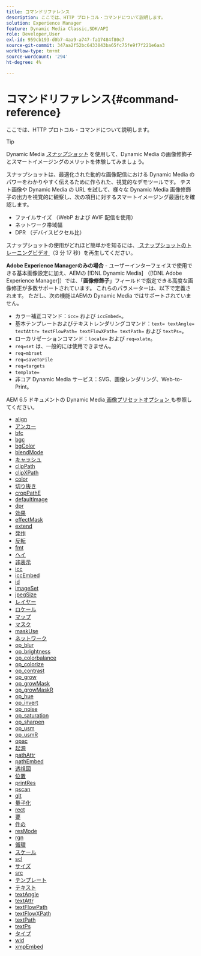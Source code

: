 ```yaml
---
title: コマンドリファレンス
description: ここでは、HTTP プロトコル・コマンドについて説明します。
solution: Experience Manager
feature: Dynamic Media Classic,SDK/API
role: Developer,User
exl-id: 959cb193-d0b7-4aa9-a747-fa17484f80c7
source-git-commit: 347aa2f52bc6433043ba65fc75fe9f7f221e6aa3
workflow-type: tm+mt
source-wordcount: '294'
ht-degree: 4%

---
```


# コマンドリファレンス{#command-reference}

ここでは、HTTP プロトコル・コマンドについて説明します。

>[!TIP]
>
>Dynamic Media [_スナップショット_](https://snapshot.scene7.com/) を使用して、Dynamic Media の画像修飾子とスマートイメージングのメリットを体験してみましょう。
>
> スナップショットは、最適化された動的な画像配信における Dynamic Media のパワーをわかりやすく伝えるために作られた、視覚的なデモツールです。 テスト画像や Dynamic Media の URL を試して、様々な Dynamic Media 画像修飾子の出力を視覚的に観察し、次の項目に対するスマートイメージング最適化を確認します。
>* ファイルサイズ （WebP および AVIF 配信を使用）
>* ネットワーク帯域幅
>* DPR （デバイスピクセル比）
>
>スナップショットの使用がどれほど簡単かを知るには、[ スナップショットのトレーニングビデオ ](https://experienceleague.adobe.com/docs/experience-manager-learn/assets/dynamic-media/images/dynamic-media-snapshot.html?lang=ja) （3 分 17 秒）を再生してください。


**Adobe Experience Managerのみの場合** - ユーザーインターフェイスで使用できる基本画像設定に加え、AEMの [!DNL Dynamic Media] （[!DNL Adobe Experience Manager]）では、「**画像修飾子**」フィールドで指定できる高度な画像修正が多数サポートされています。 これらのパラメーターは、以下で定義されます。 ただし、次の機能はAEMの Dynamic Media ではサポートされていません。

* カラー補正コマンド：`icc=` および `iccEmbed=`。
* 基本テンプレートおよびテキストレンダリングコマンド：`text= textAngle= textAttr= textFlowPath= textFlowXPath= textPath=` および `textPs=`。
* ローカリゼーションコマンド：`locale=` および `req=xlate`。
* `req=set` は、一般的には使用できません。
* `req=mbrset`
* `req=saveToFile`
* `req=targets`
* `template=`
* 非コア Dynamic Media サービス：SVG、画像レンダリング、Web-to-Print。

<!-- Adobe IS command examples website  http://sj1010010254235.corp.adobe.com/iscommands/ -->

AEM 6.5 ドキュメントの Dynamic Media[ 画像プリセットオプション ](https://experienceleague.adobe.com/docs/experience-manager-65/assets/dynamic/managing-image-presets.html?lang=ja#dynamic) も参照してください。

* [align](r-align.md)
* [アンカー](r-anchor.md)
* [bfc](r-bfc.md)
* [bgc](r-bgc.md)
* [bgColor](r-bgcolor.md)
* [blendMode](r-blendmode.md)
* [キャッシュ](r-is-http-cache.md)
* [clipPath](r-clippath.md)
* [clipXPath](r-clipxpath.md)
* [color](r-color-commandref.md)
* [切り抜き](r-crop.md)
* [cropPathE](r-croppath.md)
* [defaultImage](r-is-http-defaultimage.md)
* [dpr](r-dpr.md)
* [効果](r-effect.md)
* [effectMask](r-effectmask.md)
* [extend](r-extend.md)
* [発作](r-fit.md)
* [反転](r-flip.md)
* [fmt](r-is-http-fmt.md)
* [ヘイ](r-is-http-hei.md)
* [非表示](r-hide.md)
* [icc](r-icc.md)
* [iccEmbed](r-iccembed.md)
* [id](r-id.md)
* [imageSet](r-imageset.md)
* [jpegSize](r-jpegsize.md)
* [レイヤー](r-layer.md)
* [ロケール](r-locale.md)
* [マップ](r-map.md)
* [マスク](r-mask.md)
* [maskUse](r-maskuse.md)
* [ネットワーク](r-network.md)
* [op_blur](r-op-blur.md)
* [op_brightness](r-op-brightness.md)
* [op_colorbalance](r-op-colorbalance.md)
* [op_colorize](r-op-colorize.md)
* [op_contrast](r-op-contrast.md)
* [op_grow](r-op-grow.md)
* [op_growMask](r-op-growmask.md)
* [op_growMaskR](r-op-growmaskr.md)
* [op_hue](r-op-hue.md)
* [op_invert](r-op-invert.md)
* [op_noise](r-op-noise.md)
* [op_saturation](r-op-saturation.md)
* [op_sharpen](r-op-sharpen.md)
* [op_usm](r-op-usm.md)
* [op_usmR](r-op-usmr.md)
* [opac](r-opac.md)
* [起源](r-origin.md)
* [pathAttr](r-pathattr.md)
* [pathEmbed](r-pathembed.md)
* [透視図](r-perspective.md)
* [位置](r-pos.md)
* [printRes](r-printres.md)
* [pscan](r-pscan.md)
* [qlt](r-is-http-qlt.md)
* [量子化](r-is-http-quantize.md)
* [rect](r-rect.md)
* [要](r-req/r-req.md)
* [件の](r-res.md)
* [resMode](r-is-http-resmode.md)
* [rgn](r-rgn.md)
* [循環](r-rotate.md)
* [スケール](r-is-http-scale.md)
* [scl](r-scl.md)
* [サイズ](r-size-reference.md)
* [src](r-src.md)
* [テンプレート](r-template.md)
* [テキスト](r-text.md)
* [textAngle](r-textangle.md)
* [textAttr](r-textattr.md)
* [textFlowPath](r-textflowpath.md)
* [textFlowXPath](r-textflowxpath.md)
* [textPath](r-textpath.md)
* [textPs](r-textps.md)
* [タイプ](r-type.md)
* [wid](r-is-http-wid.md)
* [xmpEmbed](r-xmpembed.md)
